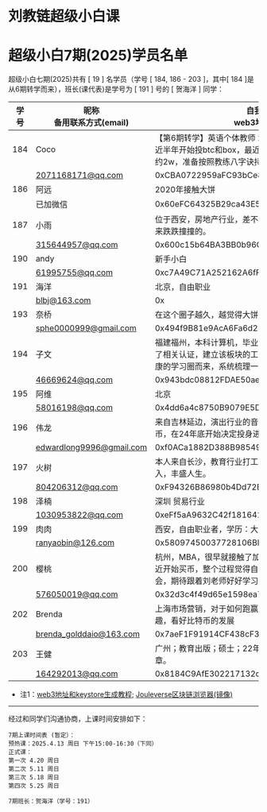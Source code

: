 # 刘教链超级小白课
# 超级小白7期(2025)学员名单

超级小白七期(2025)共有 [ 19 ] 名学员（学号 [ 184, 186 - 203 ]，其中[ 184 ]是从6期转学而来），班长(课代表)是学号为 [ 191 ] 号的 [ 贺海洋 ] 同学：

| 学号 | 昵称 <br> 备用联系方式(email) | 自我介绍 <br> web3地址[注1] |
|-|-|-|
| 184 | Coco | 【第6期转学】英语个体教师 2024年参与李笑来社群学习 最近半年开始投btc和box，最近两个月每天定投box，每月金额约2w，准备按照教练八字诀持续每天定投。 |
| | 2071168171@qq.com | 0xCBA0722959aFC93bCe85Fad3C1A7b22F4Bcc09a0 |
| 186 | 阿远 | 2020年接触大饼 |
| | 已加微信 | 0x60eFC64325B29ca43E553c439dE340a031eBf5e f |
| 187 | 小雨 | 位于西安，房地产行业，差不多18年接触这个行业，一路走来跌跌撞撞的。 |
| | 315644957@qq.com | 0x600c15b64BA3BB0b96Cf5C4ff1996010111B479E |
| 190 | andy | 新手小白 |
| | 61995755@qq.com | 0xc7A49C71A252162A6fF09C35DB54EAe719F64285 |
| 191 | 海洋 | 北京，自由职业 |
| | blbj@163.com | 0x |
| 193 | 奈桥 | 在这个圈子越久，越觉得大饼弥足珍贵 |
| | sphe0000999@gmail.com | 0x494f9B81e9AcA6Fa6d22c951527d9721e17C5Bb2 |
| 194 | 子文 | 福建福州，本科计算机，毕业后自修区块链和金融，并考取了相关认证，建立该板块的工作室和公司中，寻找行业内健康的学习圈而来，系统梳理一下知识体系，和大家一起进步 |
| | 46669624@qq.com | 0x943bdc08812FDAE50ae98504e13Ccc9CA2B0E99A |
| 195 | 阿维 | 北京 |
| | 58016198@qq.com | 0x4dd6a4c8750B9079E5D3f6Ba7ac85ac6FFd48584 |
| 196 | 伟龙 | 来自吉林延边，演出行业的音响师。多年来一直听说比特币，在24年底开始决定投身进来。 |
| | edwardlong9996@gmail.com | 0xf0ACa1882D388B98549CB4167dFb6D8C5b40F656 |
| 197 | 火树 | 本人来自长沙，教育行业打工人，希望通过学习获得睡后收入，丰盛人生。 |
| | 804206312@qq.com | 0xF94326B86980b4Dd72Bb401Af56a8760256bc5f0 |
| 198 | 泽楠 | 深圳 贸易行业 |
| | 1030953822@qq.com | 0xeFf5aA9632C42f1816417aDcE2487535892813Ac |
| 199 | 肉肉 | 西安，自由职业者，学历：大专 |
| | ranyaobin@126.com | 0x58097450037728106BB78ae35b93E7695bB5493c |
| 200 | 樱桃 | 杭州，MBA，很早就接触了加密货币，但一直没有入手，最近开始买币，整个过程觉得自己是IT难民，各种不懂各种不会，期待跟着刘老师好好学习。 |
| | 576050019@qq.com | 0x32d3c4f49d65e1598ea7179ce8d9fb542eca5561 |
| 202 | Brenda | 上海市场营销，对于如何跑赢通胀，如何保全资产比较有兴趣，看好比特币的发展 |
| | brenda_golddaio@163.com | 0x7aeF1F91914CF438cF3A6d8a362832e1806dAE24 |
| 203 | 王健 | 广州；教育出版；硕士；22年接触区块链；一直看教链的文章。 |
| | 164292013@qq.com | 0x8184C9AfE302217132d3d12660C0B3B3CA465bbb |

* 注1：[web3地址和keystore生成教程](../materials/keystore_tut/README.md); [Jouleverse区块链浏览器(镜像)](https://jscan.liujiaolian.com)

---
经过和同学们沟通协商，上课时间安排如下：

```
7期上课时间表 (暂定）：
预热课：2025.4.13 周日 下午15:00-16:30（下同）
正式课：
第一次 4.20 周日 
第二次 5.11 周日 
第三次 5.18 周日 
第四次 5.25 周日 

7期班长：贺海洋（学号：191）
```
